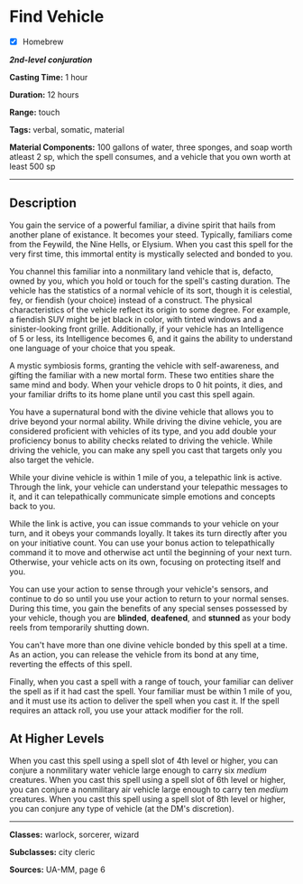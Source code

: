 # Find Vehicle

- [x] Homebrew

***2nd-level conjuration***

**Casting Time:** 1 hour

**Duration:** 12 hours

**Range:** touch

**Tags:** verbal, somatic, material

**Material Components:** 100 gallons of water, three sponges, and soap worth atleast 2 sp, which the spell consumes, and a vehicle that you own worth at least 500 sp

---

## Description
You gain the service of a powerful familiar, a divine spirit that hails from another plane of existance.
It becomes your steed.
Typically, familiars come from the Feywild, the Nine Hells, or Elysium.
When you cast this spell for the very first time, this immortal entity is mystically selected and bonded to you.

You channel this familiar into a nonmilitary land vehicle that is, defacto, owned by you, which you hold or touch for the spell's casting duration.
The vehicle has the statistics of a normal vehicle of its sort, though it is celestial, fey, or fiendish (your choice) instead of a construct.
The physical characteristics of the vehicle reflect its origin to some degree.
For example, a fiendish SUV might be jet black in color, with tinted windows and a sinister-looking front grille.
Additionally, if your vehicle has an Intelligence of 5 or less, its Intelligence becomes 6, and it gains the ability to understand one language of your choice that you speak.

A mystic symbiosis forms, granting the vehicle with self-awareness, and gifting the familiar with a new mortal form.
These two entities share the same mind and body.
When your vehicle drops to 0 hit points, it dies, and your familiar drifts to its home plane until you cast this spell again.

You have a supernatural bond with the divine vehicle that allows you to drive beyond your normal ability.
While driving the divine vehicle, you are considered proficient with vehicles of its type, and you add double your proficiency bonus to ability checks related to driving the vehicle.
While driving the vehicle, you can make any spell you cast that targets only you also target the vehicle.

While your divine vehicle is within 1 mile of you, a telepathic link is active.
Through the link, your vehicle can understand your telepathic messages to it, and it can telepathically communicate simple emotions and concepts back to you.

While the link is active, you can issue commands to your vehicle on your turn, and it obeys your commands loyally.
It takes its turn directly after you on your initiative count.
You can use your bonus action to telepathically command it to move and otherwise act until the beginning of your next turn.
Otherwise, your vehicle acts on its own, focusing on protecting itself and you.

You can use your action to sense through your vehicle's sensors, and continue to do so until you use your action to return to your normal senses.
During this time, you gain the benefits of any special senses possessed by your vehicle, though you are **blinded**, **deafened**, and **stunned** as your body reels from temporarily shutting down.

You can't have more than one divine vehicle bonded by this spell at a time.
As an action, you can release the vehicle from its bond at any time, reverting the effects of this spell.

Finally, when you cast a spell with a range of touch, your familiar can deliver the spell as if it had cast the spell.
Your familiar must be within 1 mile of you, and it must use its action to deliver the spell when you cast it.
If the spell requires an attack roll, you use your attack modifier for the roll.

## At Higher Levels
When you cast this spell using a spell slot of 4th level or higher, you can conjure a nonmilitary water vehicle large enough to carry six *medium* creatures.
When you cast this spell using a spell slot of 6th level or higher, you can conjure a nonmilitary air vehicle large enough to carry ten *medium* creatures.
When you cast this spell using a spell slot of 8th level or higher, you can conjure any type of vehicle (at the DM's discretion).

---

**Classes:** warlock, sorcerer, wizard

**Subclasses:** city cleric

**Sources:** UA-MM, page 6
